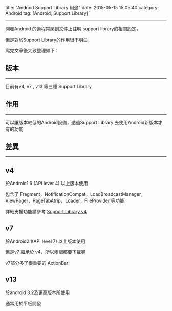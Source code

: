 title: "Android Support Library 用途"
date: 2015-05-15 15:05:40
category: Android
tag: [Android, Support Library]  

---


開發Android 的過程常爬到文件上註明 support library的相關設定，

但是對於Support Library的作用很不明白，

爬完文章後大致整理如下：

版本
---
---
目前有v4, v7 , v13 等三種 Support Library


作用
---
---
可以讓版本較低的Android設備，透過Support Library 去使用Android新版本才有的功能


差異
---
---
v4
---

於Android1.6 (API lever 4) 以上版本使用

包含了  Fragment，NotificationCompat，LoadBroadcastManager，ViewPager，PageTabAtrip，Loader，FileProvider 等功能

詳細支援功能請參考  [Support Library v4](http://developer.android.com/reference/android/support/v4/app/package-summary.html)

v7
---
於Android2.1(API level 7) 以上版本使用

但是v7 繼承於 v4，所以兩個都要下載喔

v7部分多了很重要的  ActionBar


v13
---

於android 3.2及更高版本所使用

通常用於平板開發




